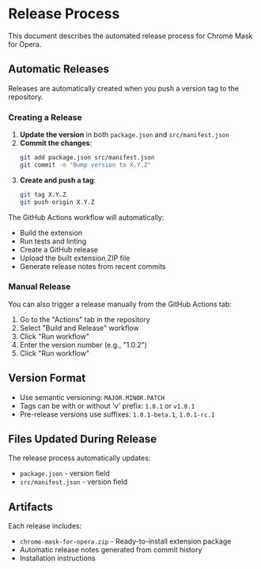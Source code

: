# Release Process

This document describes the automated release process for Chrome Mask for Opera.

## Automatic Releases

Releases are automatically created when you push a version tag to the repository.

### Creating a Release

1. **Update the version** in both `package.json` and `src/manifest.json`
2. **Commit the changes**:
   ```bash
   git add package.json src/manifest.json
   git commit -m "Bump version to X.Y.Z"
   ```
3. **Create and push a tag**:
   ```bash
   git tag X.Y.Z
   git push origin X.Y.Z
   ```

The GitHub Actions workflow will automatically:

- Build the extension
- Run tests and linting
- Create a GitHub release
- Upload the built extension ZIP file
- Generate release notes from recent commits

### Manual Release

You can also trigger a release manually from the GitHub Actions tab:

1. Go to the "Actions" tab in the repository
2. Select "Build and Release" workflow
3. Click "Run workflow"
4. Enter the version number (e.g., "1.0.2")
5. Click "Run workflow"

## Version Format

- Use semantic versioning: `MAJOR.MINOR.PATCH`
- Tags can be with or without 'v' prefix: `1.0.1` or `v1.0.1`
- Pre-release versions use suffixes: `1.0.1-beta.1`, `1.0.1-rc.1`

## Files Updated During Release

The release process automatically updates:

- `package.json` - version field
- `src/manifest.json` - version field

## Artifacts

Each release includes:

- `chrome-mask-for-opera.zip` - Ready-to-install extension package
- Automatic release notes generated from commit history
- Installation instructions

